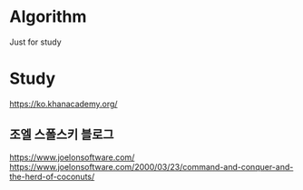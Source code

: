 # Algorithm
Just for study
# Study
https://ko.khanacademy.org/

## 조엘 스폴스키 블로그
https://www.joelonsoftware.com/
https://www.joelonsoftware.com/2000/03/23/command-and-conquer-and-the-herd-of-coconuts/
